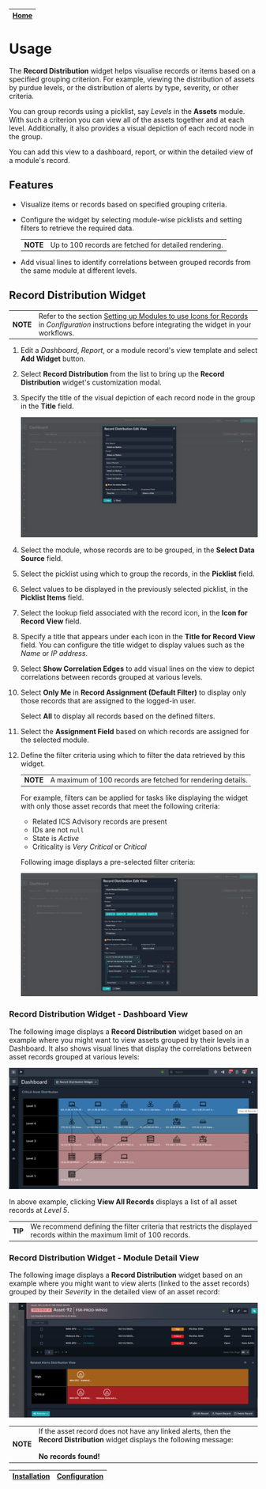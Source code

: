 | [Home](../README.md) |
| -------------------- |

# Usage

The **Record Distribution** widget helps visualise records or items based on a specified grouping criterion. For example, viewing the distribution of assets by purdue levels, or the distribution of alerts by type, severity, or other criteria.

You can group records using a picklist, say *Levels* in the **Assets** module. With such a criterion you can view all of the assets together and at each level. Additionally, it also provides a visual depiction of each record node in the group.

You can add this view to a dashboard, report, or within the detailed view of a module's record.

## Features

- Visualize items or records based on specified grouping criteria.

- Configure the widget by selecting module-wise picklists and setting filters to retrieve the required data.

    <table>
        <td><strong>NOTE</strong></td><td>Up to 100 records are fetched for detailed rendering.</td>
    </table>

- Add visual lines to identify correlations between grouped records from the same module at different levels.

## Record Distribution Widget

<table>
    <td><strong>NOTE</strong></td><td>Refer to the section <a href="./setup.md#setting-up-modules-to-use-icons-for-records">Setting up Modules to use Icons for Records</a> in <em>Configuration</em> instructions before integrating the widget in your workflows.</td>
</table>

1. Edit a *Dashboard*, *Report*, or a module record's view template and select **Add Widget** button.

2. Select **Record Distribution** from the list to bring up the **Record Distribution** widget's customization modal.

3. Specify the title of the visual depiction of each record node in the group in the **Title** field.

    ![](./res/editingRecordDistribution.png)

4. Select the module, whose records are to be grouped, in the **Select Data Source** field.

5. Select the picklist using which to group the records, in the **Picklist** field.

6. Select values to be displayed in the previously selected picklist, in the **Picklist Items** field.

7. Select the lookup field associated with the record icon, in the **Icon for Record View** field.

8. Specify a title that appears under each icon in the **Title for Record View** field. You can configure the title widget to display values such as the *Name* or *IP address*.

9. Select **Show Correlation Edges** to add visual lines on the view to depict correlations between records grouped at various levels.

10. Select **Only Me** in **Record Assignment (Default Filter)** to display only those records that are assigned to the logged-in user.

    Select **All** to display all records based on the defined filters.

11. Select the **Assignment Field** based on which records are assigned for the selected module.

12. Define the filter criteria using which to filter the data retrieved by this widget.

    <table>
        <td><strong>NOTE</strong></td><td>A maximum of 100 records are fetched for rendering details.</td>
    </table>
    
    For example, filters can be applied for tasks like displaying the widget with only those asset records that meet the following criteria:

    - Related ICS Advisory records are present
    - IDs are not `null`
    - State is *Active*
    - Criticality is *Very Critical* or *Critical*

    Following image displays a pre-selected filter criteria:
    
    ![Defining filters to restrict data fetched by the widget](./res/definingFilter.png)

### Record Distribution Widget - Dashboard View

The following image displays a **Record Distribution** widget based on an example where you might want to view assets grouped by their levels in a Dashboard. It also shows visual lines that display the correlations between asset records grouped at various levels:

![Displaying the Asset Distribution widget on a Dashboard](./res/RecordDistributionView.png)

In above example, clicking **View All Records** displays a list of all asset records at *Level 5*.

<table>
    <td><strong>TIP</strong></td><td>We recommend defining the filter criteria that restricts the displayed records within the maximum limit of 100 records.</td>
</table>

### Record Distribution Widget - Module Detail View

The following image displays a **Record Distribution** widget based on an example where you might want to view alerts (linked to the asset records) grouped by their *Severity* in the detailed view of an asset record:

![Displaying the Alert Distribution widget on an Asset record](./res/RecordDistributionModuleView.png)

<table>
    <td><strong>NOTE</strong></td><td>If the asset record does not have any linked alerts, then the <strong>Record Distribution</strong> widget displays the following message:<br><br>
    <strong>No records found!</strong></td>
</table>

| [Installation](./setup.md#installation) | [Configuration](./setup.md#configuration) |
| --------------------------------------- | ----------------------------------------- |